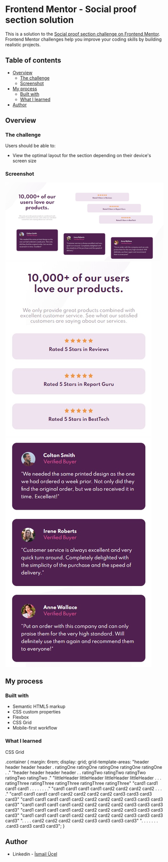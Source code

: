 # Frontend Mentor - Social proof section solution

This is a solution to the [Social proof section challenge on Frontend Mentor](https://www.frontendmentor.io/challenges/social-proof-section-6e0qTv_bA). Frontend Mentor challenges help you improve your coding skills by building realistic projects.

## Table of contents

- [Overview](#overview)
  - [The challenge](#the-challenge)
  - [Screenshot](#screenshot)
- [My process](#my-process)
  - [Built with](#built-with)
  - [What I learned](#what-i-learned)
- [Author](#author)

## Overview

### The challenge

Users should be able to:

- View the optimal layout for the section depending on their device's screen size

### Screenshot

![](./screenshot.jpg)
![](./screenshot1.jpg)
![](./screenshot2.jpg)

## My process

### Built with

- Semantic HTML5 markup
- CSS custom properties
- Flexbox
- CSS Grid
- Mobile-first workflow

### What I learned

CSS Grid

.container {
margin: 6rem;
display: grid;
grid-template-areas:
"header header header header . ratingOne ratingOne ratingOne ratingOne ratingOne . ."
"header header header header . . ratingTwo ratingTwo ratingTwo ratingTwo ratingTwo ."
"littleHeader littleHeader littleHeader littleHeader . . . ratingThree ratingThree ratingThree ratingThree ratingThree"
"card1 card1 card1 card1 . . . . . . . ."
"card1 card1 card1 card1 card2 card2 card2 card2 . . . ."
"card1 card1 card1 card1 card2 card2 card2 card2 card3 card3 card3 card3"
"card1 card1 card1 card1 card2 card2 card2 card2 card3 card3 card3 card3"
"card1 card1 card1 card1 card2 card2 card2 card2 card3 card3 card3 card3"
"card1 card1 card1 card1 card2 card2 card2 card2 card3 card3 card3 card3"
"card1 card1 card1 card1 card2 card2 card2 card2 card3 card3 card3 card3"
". . . . card2 card2 card2 card2 card3 card3 card3 card3"
". . . . . . . .card3 card3 card3 card3";
}

## Author

- Linkedin - [İsmail Üçel](https://www.linkedin.com/in/ismail-%C3%BC%C3%A7el-a487b618a/)

